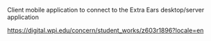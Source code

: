 Client mobile application to connect to the Extra Ears desktop/server application

https://digital.wpi.edu/concern/student_works/z603r1896?locale=en